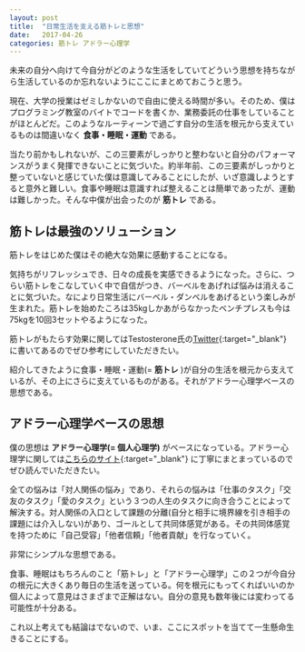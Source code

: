 ```yaml
---
layout: post
title:  "日常生活を支える筋トレと思想"
date:   2017-04-26
categories: 筋トレ アドラー心理学
---
```


未来の自分へ向けて今自分がどのような生活をしていてどういう思想を持ちながら生活しているのか忘れないようにここにまとめておこうと思う。

現在、大学の授業はゼミしかないので自由に使える時間が多い。そのため、僕はプログラミング教室のバイトでコードを書くか、業務委託の仕事をしていることがほとんどだ。このようなルーティーンで過ごす自分の生活を根元から支えているものは間違いなく **食事・睡眠・運動** である。

当たり前かもしれないが、この三要素がしっかりと整わないと自分のパフォーマンスがうまく発揮できないことに気づいた。約半年前、この三要素がしっかりと整っていないと感じていた僕は意識してみることにしたが、いざ意識しようとすると意外と難しい。食事や睡眠は意識すれば整えることは簡単であったが、運動は難しかった。そんな中僕が出会ったのが **筋トレ** である。

## 筋トレは最強のソリューション

筋トレをはじめた僕はその絶大な効果に感動することになる。

気持ちがリフレッシュでき、日々の成長を実感できるようになった。さらに、つらい筋トレをこなしていく中で自信がつき、バーベルをあげれば悩みは消えることに気づいた。なにより日常生活にバーベル・ダンベルをあげるという楽しみが生まれた。筋トレを始めたころは35kgしかあがらなかったベンチプレスも今は75kgを10回3セットやるようになった。

筋トレがもたらす効果に関してはTestosterone氏の[Twitter](https://twitter.com/badassceo){:target="_blank"} に書いてあるのでぜひ参考にしていただきたい。

紹介してきたように食事・睡眠・運動(= **筋トレ** )が自分の生活を根元から支えているが、その上にさらに支えているものがある。それがアドラー心理学ベースの思想である。

## アドラー心理学ベースの思想

僕の思想は **アドラー心理学(= 個人心理学)** がベースになっている。アドラー心理学に関しては[こちらのサイト](http://clear33.com/the-disliked-courage){:target="_blank"} に丁寧にまとまっているのでぜひ読んでいただきたい。

全ての悩みは「対人関係の悩み」であり、それらの悩みは「仕事のタスク」「交友のタスク」「愛のタスク」という３つの人生のタスクに向き合うことによって解決する。対人関係の入口として課題の分離(自分と相手に境界線を引き相手の課題には介入しない)があり、ゴールとして共同体感覚がある。その共同体感覚を持つために「自己受容」「他者信頼」「他者貢献」を行なっていく。

非常にシンプルな思想である。

食事、睡眠はもちろんのこと「筋トレ」と「アドラー心理学」この２つが今自分の根元に大きくあり毎日の生活を送っている。何を根元にもってくればいいのか個人によって意見はさまざまで正解はない。自分の意見も数年後には変わってる可能性が十分ある。

これ以上考えても結論はでないので、いま、ここにスポットを当てて一生懸命生きることにする。
